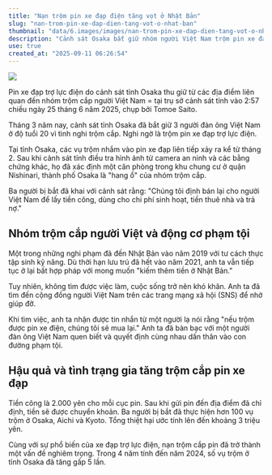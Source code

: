 ```yaml
---
title: "Nạn trộm pin xe đạp điện tăng vọt ở Nhật Bản"
slug: "nan-trom-pin-xe-dap-dien-tang-vot-o-nhat-ban"
thumbnail: "data/6.images/images/nan-trom-pin-xe-dap-dien-tang-vot-o-nhat-ban.webp"
description: "Cảnh sát Osaka bắt giữ nhóm người Việt Nam trộm pin xe đạp điện, hé lộ hoạt động có tổ chức và tình trạng gia tăng mạnh loại tội phạm này tại Nhật Bản."
use: true
created_at: "2025-09-11 06:26:54"
---
```


![](/images/20250911-00000002-mai-000-1-view.webp)

Pin xe đạp trợ lực điện do cảnh sát tỉnh Osaka thu giữ từ các địa điểm liên quan đến nhóm trộm cắp người Việt Nam = tại trụ sở cảnh sát tỉnh vào 2:57 chiều ngày 25 tháng 6 năm 2025, chụp bởi Tomoe Saito.

Tháng 3 năm nay, cảnh sát tỉnh Osaka đã bắt giữ 3 người đàn ông Việt Nam ở độ tuổi 20 vì tình nghi trộm cắp. Nghi ngờ là trộm pin xe đạp trợ lực điện.

Tại tỉnh Osaka, các vụ trộm nhắm vào pin xe đạp liên tiếp xảy ra kể từ tháng 2. Sau khi cảnh sát tỉnh điều tra hình ảnh từ camera an ninh và các bằng chứng khác, họ đã xác định một căn phòng trong khu chung cư ở quận Nishinari, thành phố Osaka là "hang ổ" của nhóm trộm cắp.

Ba người bị bắt đã khai với cảnh sát rằng: "Chúng tôi định bán lại cho người Việt Nam để lấy tiền công, dùng cho chi phí sinh hoạt, tiền thuê nhà và trả nợ."

## Nhóm trộm cắp người Việt và động cơ phạm tội

Một trong những nghi phạm đã đến Nhật Bản vào năm 2019 với tư cách thực tập sinh kỹ năng. Dù thời hạn lưu trú đã hết vào năm 2021, anh ta vẫn tiếp tục ở lại bất hợp pháp với mong muốn "kiếm thêm tiền ở Nhật Bản."

Tuy nhiên, không tìm được việc làm, cuộc sống trở nên khó khăn. Anh ta đã tìm đến cộng đồng người Việt Nam trên các trang mạng xã hội (SNS) để nhờ giúp đỡ.

Khi tìm việc, anh ta nhận được tin nhắn từ một người lạ nói rằng "nếu trộm được pin xe điện, chúng tôi sẽ mua lại." Anh ta đã bàn bạc với một người đàn ông Việt Nam quen biết và quyết định cùng nhau dấn thân vào con đường phạm tội.

## Hậu quả và tình trạng gia tăng trộm cắp pin xe đạp

Tiền công là 2.000 yên cho mỗi cục pin. Sau khi gửi pin đến địa điểm đã chỉ định, tiền sẽ được chuyển khoản. Ba người bị bắt đã thực hiện hơn 100 vụ trộm ở Osaka, Aichi và Kyoto. Tổng thiệt hại ước tính lên đến khoảng 3 triệu yên.

Cùng với sự phổ biến của xe đạp trợ lực điện, nạn trộm cắp pin đã trở thành một vấn đề nghiêm trọng. Trong 4 năm tính đến năm 2024, số vụ trộm ở tỉnh Osaka đã tăng gấp 5 lần.
